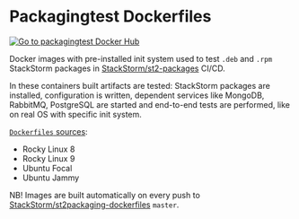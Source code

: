 # Packagingtest Dockerfiles
[![Go to packagingtest Docker Hub](https://img.shields.io/badge/Docker%20Hub-packagingtest-blue.svg)](https://hub.docker.com/r/stackstorm/packagingtest/)

Docker images with pre-installed init system used to test `.deb` and `.rpm` StackStorm packages in [StackStorm/st2-packages](https://github.com/StackStorm/st2-packages/blob/master/docker-compose.circle.yml) CI/CD.

In these containers built artifacts are tested: StackStorm packages are installed, configuration is written, dependent services like MongoDB, RabbitMQ, PostgreSQL are started and end-to-end tests are performed, like on real OS with specific init system.

[`Dockerfiles` sources](https://github.com/StackStorm/st2packaging-dockerfiles/blob/master/packagingtest):
- Rocky Linux 8
- Rocky Linux 9
- Ubuntu Focal
- Ubuntu Jammy

NB!
Images are built automatically on every push to [StackStorm/st2packaging-dockerfiles](https://github.com/StackStorm/st2packaging-dockerfiles/) `master`.
